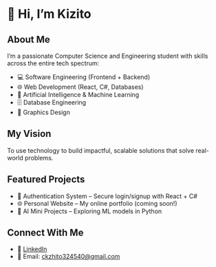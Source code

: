 # 👋 Hi, I’m Kizito  

## About Me  
I’m a passionate Computer Science and Engineering student with skills across the entire tech spectrum:  
- 💻 Software Engineering (Frontend + Backend)  
- 🌐 Web Development (React, C#, Databases)  
- 🤖 Artificial Intelligence & Machine Learning  
- 🗄️ Database Engineering  
- 🎨 Graphics Design  

## My Vision  
To use technology to build impactful, scalable solutions that solve real-world problems.  

## Featured Projects  
- 🔐 Authentication System – Secure login/signup with React + C#  
- 🌐 Personal Website – My online portfolio (coming soon!)  
- 🤖 AI Mini Projects – Exploring ML models in Python  

## Connect With Me  
- 💼 [LinkedIn](https://www.linkedin.com/in/stephen-atigiture-85b106385/)
- 📧 Email: ckzhito324540@gmail.com
  
